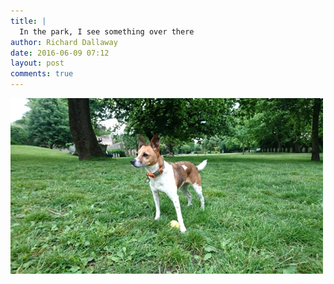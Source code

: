 ```yaml
---
title: |
  In the park, I see something over there
author: Richard Dallaway
date: 2016-06-09 07:12
layout: post
comments: true
---
```


<div><a href="/media/tp_IMG_20160609_071159.jpg"><img src="/media/tp_thumb_IMG_20160609_071159.jpg" width="500" height="281"/></a></div>


  
      